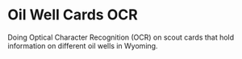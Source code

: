 # Oil Well Cards OCR
Doing Optical Character Recognition (OCR) on scout cards that hold information on different oil wells in Wyoming.
